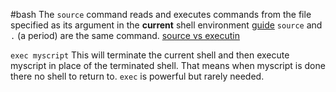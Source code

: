 #bash 
The `source` command reads and executes commands from the file specified as its argument in the **current** shell environment
[guide](https://linuxize.com/post/bash-source-command/)
`source` and `.` (a period) are the same command.
[source vs executin](https://superuser.com/questions/176783/what-is-the-difference-between-executing-a-bash-script-vs-sourcing-it)

`exec myscript`
This will terminate the current shell and then execute myscript in place of the terminated shell. That means when myscript is done there no shell to return to. `exec` is powerful but rarely needed.